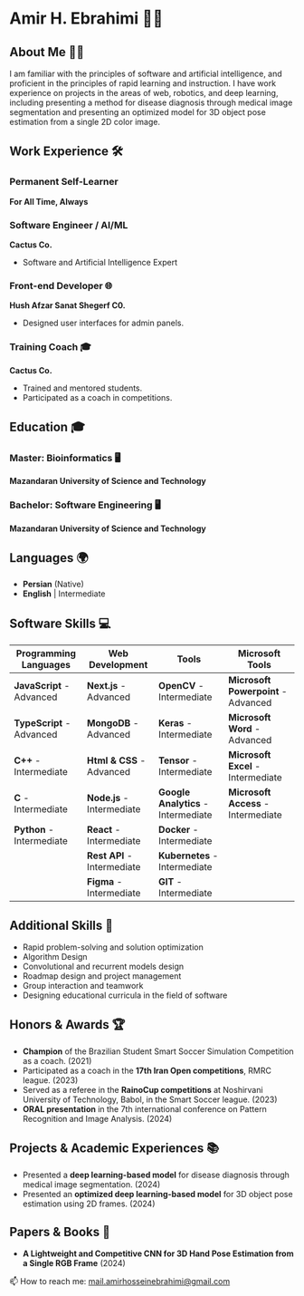 # Amir H. Ebrahimi 👨‍💻

## About Me 🙋‍♂️

I am familiar with the principles of software and artificial intelligence, and proficient in the principles of rapid learning and instruction. I have work experience on projects in the areas of web, robotics, and deep learning, including presenting a method for disease diagnosis through medical image segmentation and presenting an optimized model for 3D object pose estimation from a single 2D color image.

## Work Experience 🛠️

### Permanent Self-Learner
**For All Time, Always**

### Software Engineer / AI/ML
**Cactus Co.**
- Software and Artificial Intelligence Expert

### Front-end Developer 🌐
**Hush Afzar Sanat Shegerf C0.**  
- Designed user interfaces for admin panels.

### Training Coach 🎓
**Cactus Co.**  
- Trained and mentored students.
- Participated as a coach in competitions.

## Education 🎓

### Master: Bioinformatics 🖥️
**Mazandaran University of Science and Technology**

### Bachelor: Software Engineering 🖥️
**Mazandaran University of Science and Technology**



## Languages 🌍

- **Persian** (Native)
- **English** | Intermediate

## Software Skills 💻

| **Programming Languages** | **Web Development** | **Tools** | **Microsoft Tools** |
|---------------------------|---------------------|------------------|---------------------|
| **JavaScript** - Advanced | **Next.js** - Advanced | **OpenCV** - Intermediate | **Microsoft Powerpoint** - Advanced |
| **TypeScript** - Advanced | **MongoDB** - Advanced | **Keras** - Intermediate | **Microsoft Word** - Advanced |
| **C++** - Intermediate | **Html & CSS** - Advanced | **Tensor** - Intermediate | **Microsoft Excel** - Intermediate |
| **C** - Intermediate | **Node.js** - Intermediate | **Google Analytics** - Intermediate | **Microsoft Access** - Intermediate |
| **Python** - Intermediate | **React** - Intermediate | **Docker** - Intermediate |  |
|  | **Rest API** - Intermediate | **Kubernetes** - Intermediate |  |
|  | **Figma** - Intermediate | **GIT** - Intermediate  |  |



## Additional Skills 🚀

- Rapid problem-solving and solution optimization
- Algorithm Design
- Convolutional and recurrent models design
- Roadmap design and project management
- Group interaction and teamwork
- Designing educational curricula in the field of software

## Honors & Awards 🏆

- **Champion** of the Brazilian Student Smart Soccer Simulation Competition as a coach. (2021)
- Participated as a coach in the **17th Iran Open competitions**, RMRC league. (2023)
- Served as a referee in the **RainoCup competitions** at Noshirvani University of Technology, Babol, in the Smart Soccer league. (2023)
- **ORAL presentation** in the 7th international conference on Pattern Recognition and Image Analysis. (2024)

## Projects & Academic Experiences 📚

- Presented a **deep learning-based model** for disease diagnosis through medical image segmentation. (2024)
- Presented an **optimized deep learning-based model** for 3D object pose estimation using 2D frames. (2024)

## Papers & Books 📖

- **A Lightweight and Competitive CNN for 3D Hand Pose Estimation from a Single RGB Frame** (2024)


📫 How to reach me: mail.amirhosseinebrahimi@gmail.com
